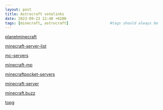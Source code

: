 ```yaml
---
layout: post
title: Astrocraft votelinks
date: 2023-09-23 12:40 +0200
tags: [minecraft, astrocraft]                   #tags should always be lowercase
---
```




<p><a href="https://www.planetminecraft.com/server/astrocraft-4685476/vote/">planetminecraft</a></p>
<p><a href="https://minecraft-server-list.com/server/487857/vote/">minecraft-server-list</a></p>
<p><a href="https://mc-servers.com/vote/5185">mc-servers</a></p>
<p><a href="https://minecraft-mp.com/server/304527/vote/">minecraft-mp</a></p>
<p><a href="https://minecraftpocket-servers.com/server/122393/vote/">minecraftpocket-servers</a></p>
<p><a href="https://minecraft-server.net/vote/KIRIZUT0/">minecraft-server</a></p>
<p><a href="https://minecraft.buzz/vote/5041">minecraft.buzz</a></p>
<p><a href="https://topg.org/minecraft-servers/server-656162">topg</a></p>








